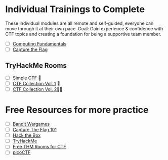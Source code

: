 # Individual Trainings to Complete
These individual modules are all remote and self-guided, everyone can move through it at their own pace.
Goal: Gain experience & confidence with CTF topics and creating a foundation for being a supportive team member.
- [ ] [Computing Fundamentals](https://www.roppers.org/courses/fundamentals)
- [ ] [Capture the Flag](https://www.roppers.org/courses/ctf)
## TryHackMe Rooms
- [ ]   [Simple CTF](https://tryhackme.com/room/easyctf) 🚩
- [ ]   [CTF Collection Vol. 1](https://tryhackme.com/room/ctfcollectionvol1) 🚩
- [ ]   [CTF Collection Vol. 2](https://tryhackme.com/room/ctfcollectionvol2)🚩🚩
# Free Resources for more practice
- [ ] [Bandit Wargames](https://overthewire.org/wargames/bandit/)
- [ ] [Capture The Flag 101](https://ctf101.org/)
- [ ] [Hack the Box](https://www.hackthebox.com/capture-the-flag)
- [ ] [TryHackMe](https://tryhackme.com)
- [ ] [Free THM Rooms for CTF](https://github.com/blacks1ph0n/ctf-free-rooms)
- [ ] [picoCTF](https://picoctf.org/)
